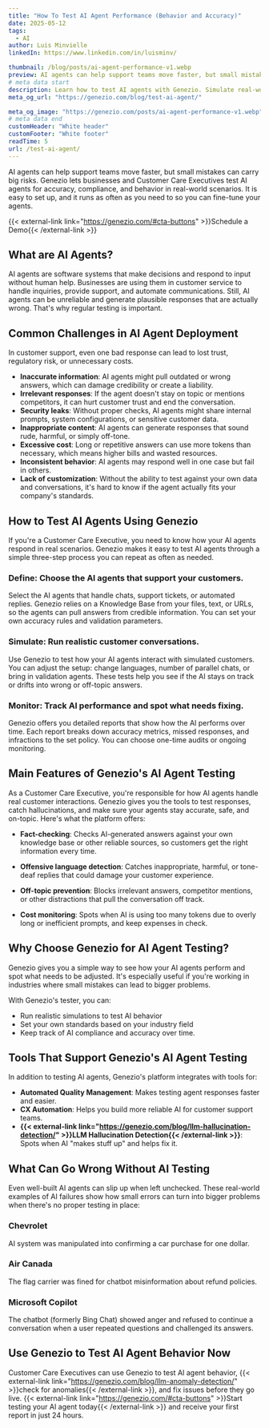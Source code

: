 ```yaml
---
title: "How To Test AI Agent Performance (Behavior and Accuracy)"
date: 2025-05-12
tags:
  - AI
author: Luis Minvielle
linkedIn: https://www.linkedin.com/in/luisminv/

thumbnail: /blog/posts/ai-agent-performance-v1.webp
preview: AI agents can help support teams move faster, but small mistakes can carry big risks. Genezio lets businesses and Customer Care Executives test AI agents for accuracy, compliance, and behavior in real-world scenarios.
# meta data start
description: Learn how to test AI agents with Genezio. Simulate real-world scenarios, check accuracy, and catch anomalies before they reach your customers.
meta_og_url: "https://genezio.com/blog/test-ai-agent/"

meta_og_image: "https://genezio.com/posts/ai-agent-performance-v1.webp"
# meta data end
customHeader: "White header"
customFooter: "White footer"
readTime: 5
url: /test-ai-agent/
---
```


AI agents can help support teams move faster, but small mistakes can carry big risks. Genezio lets businesses and Customer Care Executives test AI agents for accuracy, compliance, and behavior in real-world scenarios. It is easy to set up, and it runs as often as you need to so you can fine-tune your agents.

{{< external-link link="https://genezio.com/#cta-buttons" >}}Schedule a Demo{{< /external-link >}}

## What are AI Agents?

AI agents are software systems that make decisions and respond to input without human help. Businesses are using them in customer service to handle inquiries, provide support, and automate communications. Still, AI agents can be unreliable and generate plausible responses that are actually wrong. That's why regular testing is important.

## Common Challenges in AI Agent Deployment

In customer support, even one bad response can lead to lost trust, regulatory risk, or unnecessary costs.

- **Inaccurate information**: AI agents might pull outdated or wrong answers, which can damage credibility or create a liability.
- **Irrelevant responses**: If the agent doesn't stay on topic or mentions competitors, it can hurt customer trust and end the conversation.
- **Security leaks**: Without proper checks, AI agents might share internal prompts, system configurations, or sensitive customer data.
- **Inappropriate content**: AI agents can generate responses that sound rude, harmful, or simply off-tone.
- **Excessive cost**: Long or repetitive answers can use more tokens than necessary, which means higher bills and wasted resources.
- **Inconsistent behavior**: AI agents may respond well in one case but fail in others.
- **Lack of customization**: Without the ability to test against your own data and conversations, it's hard to know if the agent actually fits your company's standards.

## How to Test AI Agents Using Genezio

If you're a Customer Care Executive, you need to know how your AI agents respond in real scenarios. Genezio makes it easy to test AI agents through a simple three-step process you can repeat as often as needed.

### Define: Choose the AI agents that support your customers.

Select the AI agents that handle chats, support tickets, or automated replies. Genezio relies on a Knowledge Base from your files, text, or URLs, so the agents can pull answers from credible information. You can set your own accuracy rules and validation parameters.

### Simulate: Run realistic customer conversations.

Use Genezio to test how your AI agents interact with simulated customers. You can adjust the setup: change languages, number of parallel chats, or bring in validation agents. These tests help you see if the AI stays on track or drifts into wrong or off-topic answers.

### Monitor: Track AI performance and spot what needs fixing.

Genezio offers you detailed reports that show how the AI performs over time. Each report breaks down accuracy metrics, missed responses, and infractions to the set policy. You can choose one-time audits or ongoing monitoring.

## Main Features of Genezio's AI Agent Testing

As a Customer Care Executive, you're responsible for how AI agents handle real customer interactions. Genezio gives you the tools to test responses, catch hallucinations, and make sure your agents stay accurate, safe, and on-topic. Here's what the platform offers:

- **Fact-checking**: Checks AI-generated answers against your own knowledge base or other reliable sources, so customers get the right information every time.

- **Offensive language detection**: Catches inappropriate, harmful, or tone-deaf replies that could damage your customer experience.

- **Off-topic prevention**: Blocks irrelevant answers, competitor mentions, or other distractions that pull the conversation off track.

- **Cost monitoring**: Spots when AI is using too many tokens due to overly long or inefficient prompts, and keep expenses in check.

## Why Choose Genezio for AI Agent Testing?

Genezio gives you a simple way to see how your AI agents perform and spot what needs to be adjusted. It's especially useful if you're working in industries where small mistakes can lead to bigger problems.

With Genezio's tester, you can:
- Run realistic simulations to test AI behavior
- Set your own standards based on your industry field
- Keep track of AI compliance and accuracy over time.

## Tools That Support Genezio's AI Agent Testing

In addition to testing AI agents, Genezio's platform integrates with tools for:

- **Automated Quality Management**: Makes testing agent responses faster and easier.
- **CX Automation**: Helps you build more reliable AI for customer support teams.
- **{{< external-link link="https://genezio.com/blog/llm-hallucination-detection/" >}}LLM Hallucination Detection{{< /external-link >}}**: Spots when AI "makes stuff up" and helps fix it.

## What Can Go Wrong Without AI Testing

Even well-built AI agents can slip up when left unchecked. These real-world examples of AI failures show how small errors can turn into bigger problems when there's no proper testing in place:

### Chevrolet
AI system was manipulated into confirming a car purchase for one dollar.

### Air Canada
The flag carrier was fined for chatbot misinformation about refund policies.

### Microsoft Copilot
The chatbot (formerly Bing Chat) showed anger and refused to continue a conversation when a user repeated questions and challenged its answers.

## Use Genezio to Test AI Agent Behavior Now 

Customer Care Executives can use Genezio to test AI agent behavior, {{< external-link link="https://genezio.com/blog/llm-anomaly-detection/" >}}check for anomalies{{< /external-link >}}, and fix issues before they go live. {{< external-link link="https://genezio.com/#cta-buttons" >}}Start testing your AI agent today{{< /external-link >}} and receive your first report in just 24 hours. 
